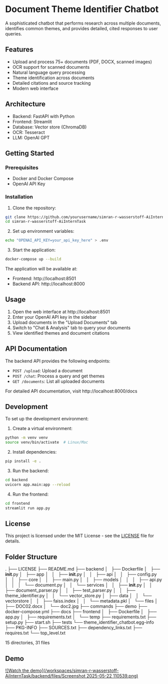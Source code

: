 # Document Theme Identifier Chatbot

A sophisticated chatbot that performs research across multiple documents, identifies common themes, and provides detailed, cited responses to user queries.

## Features

- Upload and process 75+ documents (PDF, DOCX, scanned images)
- OCR support for scanned documents
- Natural language query processing
- Theme identification across documents
- Detailed citations and source tracking
- Modern web interface

## Architecture

- Backend: FastAPI with Python
- Frontend: Streamlit
- Database: Vector store (ChromaDB)
- OCR: Tesseract
- LLM: OpenAI GPT

## Getting Started

### Prerequisites

- Docker and Docker Compose
- OpenAI API Key

### Installation

1. Clone the repository:
```bash
git clone https://github.com/yourusername/simran-r-wasserstoff-AiInternTask.git
cd simran-r-wasserstoff-AiInternTask
```

2. Set up environment variables:
```bash
echo "OPENAI_API_KEY=your_api_key_here" > .env
```

3. Start the application:
```bash
docker-compose up --build
```

The application will be available at:
- Frontend: http://localhost:8501
- Backend API: http://localhost:8000

## Usage

1. Open the web interface at http://localhost:8501
2. Enter your OpenAI API key in the sidebar
3. Upload documents in the "Upload Documents" tab
4. Switch to "Chat & Analysis" tab to query your documents
5. View identified themes and document citations

## API Documentation

The backend API provides the following endpoints:

- `POST /upload`: Upload a document
- `POST /chat`: Process a query and get themes
- `GET /documents`: List all uploaded documents

For detailed API documentation, visit http://localhost:8000/docs

## Development

To set up the development environment:

1. Create a virtual environment:
```bash
python -m venv venv
source venv/bin/activate  # Linux/Mac
```

2. Install dependencies:
```bash
pip install -e .
```

3. Run the backend:
```bash
cd backend
uvicorn app.main:app --reload
```

4. Run the frontend:
```bash
cd frontend
streamlit run app.py
```

## License

This project is licensed under the MIT License - see the [LICENSE](LICENSE) file for details.

## Folder Structure
.
├── LICENSE
├── README.md
├── backend
│   ├── Dockerfile
│   ├── __init__.py
│   ├── app
│   │   ├── __init__.py
│   │   ├── api
│   │   ├── config.py
│   │   ├── core
│   │   ├── main.py
│   │   ├── models
│   │   │   ├── api.py
│   │   │   └── document.py
│   │   └── services
│   │       ├── __init__.py
│   │       ├── document_parser.py
│   │       ├── test_parser.py
│   │       ├── theme_identifier.py
│   │       └── vector_store.py
│   ├── data
│   │   └── vectorstore
│   │       ├── faiss.index
│   │       └── metadata.pkl
│   └── files
│       ├── DOC02.docx
│       └── doc2.jpg
├── commands
├── demo
├── docker-compose.yml
├── docs
├── frontend
│   ├── Dockerfile
│   ├── app.py
│   ├── requirements.txt
│   └── temp
├── requirements.txt
├── setup.py
├── start.sh
├── tests
└── theme_identifier_chatbot.egg-info
    ├── PKG-INFO
    ├── SOURCES.txt
    ├── dependency_links.txt
    ├── requires.txt
    └── top_level.txt

15 directories, 31 files


## Demo
[![Watch the demo](/workspaces/simran-r-wasserstoff-AiInternTask/backend/files/Screenshot 2025-05-22 110539.png)](/workspaces/simran-r-wasserstoff-AiInternTask/backend/files/demo.mp4)
